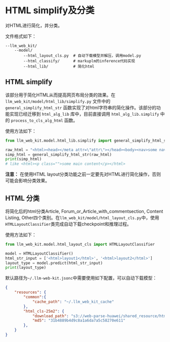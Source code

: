 # HTML simplify及分类

对HTML进行简化，并分类。

文件格式如下：

```
--llm_web_kit/
	--model/
		--html_layout_cls.py  # 自动下载模型并解压，调用model.py
		--html_classify/      # markuplm的inference代码实现
		--html_lib/			  # 简化html
```

## HTML simplify

该部分用于简化HTML从而提高网页布局分类的效果。在 `llm_web_kit/model/html_lib/simplify.py` 文件中的 `general_simplify_html_str` 函数实现了对html字符串的简化操作。该部分的功能实现已经迁移到 `html_alg_lib` 库中，目前直接调用 `html_alg_lib.simplify` 中的 `process_to_cls_alg_html` 函数。

使用方法如下：

```python
from llm_web_kit.model.html_lib.simplify import general_simplify_html_str

raw_html = "<html><head></meta attr=\"attr\"></head><body><nav>some nav content</nav><p>some main content</p></body></html>"
simp_html = general_simplify_html_str(raw_html)
print(simp_html)
# like <html><p class="">some main content</p></html>
```

**注意：** 在使用HTML layout分类功能之前一定要先对HTML进行简化操作，否则可能会影响分类效果。

## HTML 分类

将简化后的html分类Article, Forum_or_Article_with_commentsection, Content Listing, Other四个类别。在`llm_web_kit/model/html_layout_cls.py`中，使用`HTMLLayoutClassifier`类完成自动下载checkpoint和推理过程。

使用方法如下：

```python
from llm_web_kit.model.html_layout_cls import HTMLLayoutClassifier

model = HTMLLayoutClassifier()
html_str_input = ['<html>layout1</html>', '<html>layout2</html>']
layout_type = model.predict(html_str_input)
print(layout_type)
```

默认路径为`~/.llm-web-kit.jsonc`中需要使用如下配置，可以自动下载模型：

```json
{
    "resources": {
        "common":{
            "cache_path": "~/.llm_web_kit_cache"
        },
        "html_cls-25m2": {
            "download_path": "s3://web-parse-huawei/shared_resource/html_layout_cls/html_cls_25m4.zip",
            "md5": "31b4889b4d9c8a1a6da7a5c58270e611"
        },
	}
}
```
